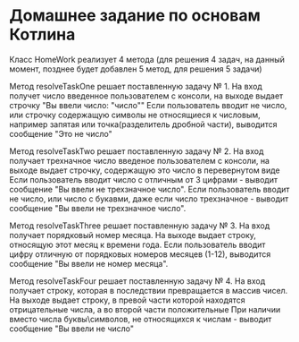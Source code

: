 # Домашнее задание по основам Котлина
Класс HomeWork реализует 4 метода (для решения 4 задач, на данный момент, позднее будет добавлен 5 метод, для решения 5 задачи)

Метод resolveTaskOne решает поставленную задачу № 1.
На вход получет число введенное пользователем с консоли, на выходе выдает строчку "Вы ввели число: "число""
Если пользователь вводит не число, или строчку содержащую символы не относящиеся к числовым, например запятая или точка(разделитель дробной части), выводится сообщение "Это не число"

Метод resolveTaskTwo решает поставленную задачу № 2.
На вход получает трехначное число введеное пользователем с консоли, на выходе выдает строчку, содержащую это число в перевернутом виде
Если пользователь вводит число с отличным от 3 цифрами - выводит сообщение "Вы ввели не трехзначное число".
Если пользователь вводит не число, или число с букавми, даже если число трехзначное - выводит сообщение "Вы ввели не трехзначное число".

Метод resolveTaskThree решает поставленную задачу № 3.
На вход получает порядковый номер месяца. На выходе выдает строку, относящую этот месяц к времени года.
Если пользователь вводит цифру отличную от порядковых номеров месяцев (1-12), выводится сообщение "Вы ввели не номер месяца".

Метод resolveTaskFour решает поставленную задачу № 4.
На вход получает строку, которая в последствии превращается в массив чисел. На выходе выдает строку, в превой части которой находятся отрицательные числа, а во второй части положительные
При наличии вместо числа буквы\символов, не относящихся к числам - выводит сообщение "Вы ввели не число"
